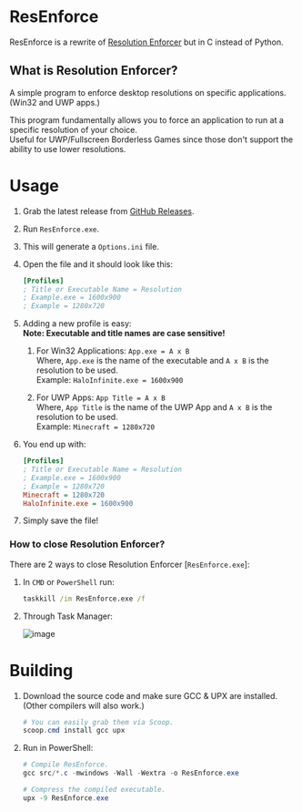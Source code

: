 # ResEnforce
ResEnforce is a rewrite of [Resolution Enforcer](https://github.com/Aetopia/Resolution-Enforcer) but in C instead of Python.

## What is Resolution Enforcer?
A simple program to enforce desktop resolutions on specific applications. (Win32 and UWP apps.)
       
This program fundamentally allows you to force an application to run at a specific resolution of your choice.         
Useful for UWP/Fullscreen Borderless Games since those don't support the ability to use lower resolutions.

# Usage
1. Grab the latest release from [GitHub Releases](https://github.com/Aetopia/ResEnforce/releases).
2. Run `ResEnforce.exe`.
3. This will generate a `Options.ini` file. 
4. Open the file and it should look like this:
   ```ini
   [Profiles]
   ; Title or Executable Name = Resolution
   ; Example.exe = 1600x900
   ; Example = 1280x720 
   ```
5. Adding a new profile is easy:       
    **Note: Executable and title names are case sensitive!**
   1. For Win32 Applications:
      `App.exe = A x B`                    
      Where, `App.exe` is the name of the executable and `A x B` is the resolution to be used.      
      Example: `HaloInfinite.exe = 1600x900`   

   2. For UWP Apps:
      `App Title = A x B`                           
       Where, `App Title` is the name of the UWP App and `A x B` is the resolution to be used.   
       Example: `Minecraft = 1280x720`

6. You end up with:
    ```ini
    [Profiles]
    ; Title or Executable Name = Resolution
   ; Example.exe = 1600x900
   ; Example = 1280x720 
    Minecraft = 1280x720
    HaloInfinite.exe = 1600x900
    ```

7. Simply save the file!

### How to close Resolution Enforcer?
There are 2 ways to close Resolution Enforcer [`ResEnforce.exe`]:

1. In `CMD` or `PowerShell` run:         
   ```cmd       
   taskkill /im ResEnforce.exe /f
   ```

2. Through Task Manager: 

   ![image](https://user-images.githubusercontent.com/41850963/188194347-cb314e6a-4303-4e5d-95b8-39025c1bfcec.png)


# Building
1. Download the source code and make sure GCC & UPX are installed. (Other compilers will also work.)
   ```powershell
   # You can easily grab them via Scoop.
   scoop.cmd install gcc upx
   ```

2. Run in PowerShell:
   ```powershell
   # Compile ResEnforce.
   gcc src/*.c -mwindows -Wall -Wextra -o ResEnforce.exe

   # Compress the compiled executable.
   upx -9 ResEnforce.exe
   ```
